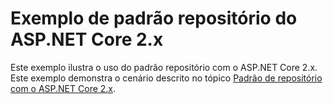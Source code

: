 # <a name="aspnet-core-repository-pattern-2x-sample"></a>Exemplo de padrão repositório do ASP.NET Core 2.x

Este exemplo ilustra o uso do padrão repositório com o ASP.NET Core 2.x. Este exemplo demonstra o cenário descrito no tópico [Padrão de repositório com o ASP.NET Core 2.x](https://docs.microsoft.com/aspnet/core/fundamentals/repository-pattern).
